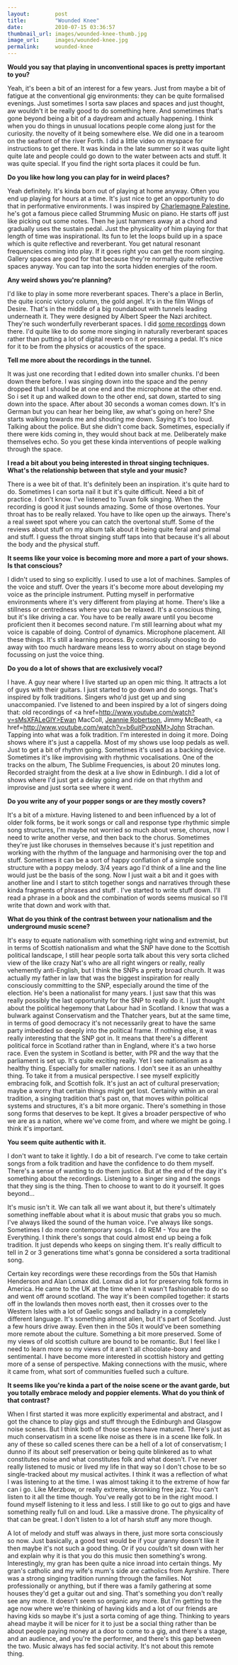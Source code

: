 ```yaml
---
layout:        post
title:         "Wounded Knee"
date:          2010-07-15 03:36:57
thumbnail_url: images/wounded-knee-thumb.jpg
image_url:     images/wounded-knee.jpg
permalink:     wounded-knee
---
```


<b>Would you say that playing in unconventional spaces is pretty important to you?</b>

Yeah, it's been a bit of an interest for a few years. Just from maybe a bit of fatigue at the conventional gig environments: they can be quite formalised evenings. Just sometimes I sorta saw places and spaces and just thought, aw wouldn't it be really good to do something here. And sometimes that's gone beyond being a bit of a daydream and actually happening. I think when you do things in unusual locations people come along just for the curiosity. the novelty of it being somewhere else. We did one in a tearoom on the seafront of the river Forth. I did a little video on myspace for instructions to get there. It was kinda in the late summer so it was quite light quite late and people could go down to the water between acts and stuff. It was quite special. If you find the right sorta places it could be fun.

<b>Do you like how long you can play for in weird places?</b>

Yeah definitely. It's kinda born out of playing at home anyway. Often you end up playing for hours at a time. It's just nice to get an opportunity to do that in performative environments. I was inspired by <a href=http://www.charlemagnepalestine.org/Charlemagne_Palestine/Charlemagne_Palestine_official_site.html>Charlemagne Palestine</a>, he's got a famous piece called Strumming Music on piano. He starts off just like picking out some notes. Then he just hammers away at a chord and gradually uses the sustain pedal. Just the physicality of him playing for that length of time was inspirational. Its fun to let the loops build up in a space which is quite reflective and reverberant. You get natural resonant frequencies coming into play. If it goes right you can get the room singing. Gallery spaces are good for that because they're normally quite reflective spaces anyway. You can tap into the sorta hidden energies of the room.

<b>Any weird shows you're planning?</b>

I'd like to play in some more reverberant spaces. There's a place in Berlin, the quite iconic victory column, the gold angel. It's in the film Wings of Desire. That's in the middle of a big roundabout with tunnels leading underneath it. They were designed by Albert Speer the Nazi architect. They're such wonderfully reverberant spaces. I did <a href=http://www.distancerecordings.com/dist008.php>some recordings</a> down there. I'd quite like to do some more singing in naturally reverberant spaces rather than putting a lot of digital reverb on it or pressing a pedal. It's nice for it to be from the physics or acoustics of the space.

<b>Tell me more about the recordings in the tunnel.</b>

It was just one recording that I edited down into smaller chunks. I'd been down there before. I was singing down into the space and the penny dropped that I should be at one end and the microphone at the other end. So i set it up and walked down to the other end, sat down, started to sing down into the space. After about 30 seconds a woman comes down. It's in German but you can hear her being like, aw what's going on here? She starts walking towards me and shouting me down. Saying it's too loud. Talking about the police. But she didn't come back. Sometimes, especially if there were kids coming in, they would shout back at me. Deliberately make themselves echo. So you get these kinda interventions of people walking through the space.

<b>I read a bit about you being interested in throat singing techniques. What's the relationship between that style and your music?</b>

There is a wee bit of that. It's definitely been an inspiration. it's quite hard to do. Sometimes I can sorta nail it but it's quite difficult. Need a bit of practice. I don't know. I've listened to Tuvan folk singing. When the recording is good it just sounds amazing. Some of those overtones. Your throat has to be really relaxed. You have to like open up the airways. There's a real sweet spot where you can catch the overtonal stuff. Some of the reviews about stuff on my album talk about it being quite feral and primal and stuff. I guess the throat singing stuff taps into that because it's all about the body and the physical stuff.

<b>It seems like your voice is becoming more and more a part of your shows. Is that conscious?</b>

I didn't used to sing so explicitly. I used to use a lot of machines. Samples of the voice and stuff. Over the years it's become more about developing my voice as the principle instrument. Putting myself in performative environments where it's very different from playing at home. There's like a stillness or centredness where you can be relaxed. It's a conscious thing, but it's like driving a car. You have to be really aware until you become proficient then it becomes second nature. I'm still learning about what my voice is capable of doing. Control of dynamics. Microphone placement. All these things. It's still a learning process. By consciously choosing to do away with too much hardware means less to worry about on stage beyond focussing on just the voice thing.

<b>Do you do a lot of shows that are exclusively vocal?</b>

I have. A guy near where I live started up an open mic thing. It attracts a lot of guys with their guitars. I just started to go down and do songs. That's inspired by folk traditions. Singers who'd just get up and sing unaccompanied. I've listened to and been inspired by a lot of singers doing that: old recordings of <a href=http://www.youtube.com/watch?v=sMsXFALeGIY>Ewan MacColl</a>, <a href=http://www.tradmusichall.com/jeannierobertson.htm>Jeannie Robertson</a>, Jimmy McBeath, <a href=http://www.youtube.com/watch?v=b6uitPvxpNM>John Strachan</a>. Tapping into what was a folk tradition. I'm interested in doing it more. Doing shows where it's just a cappella. Most of my shows use loop pedals as well. Just to get a bit of rhythm going. Sometimes it's used as a backing device. Sometimes it's like improvising with rhythmic vocalisations. One of the tracks on the album, The Sublime Frequencies, is about 20 minutes long. Recorded straight from the desk at a live show in Edinburgh. I did a lot of shows where I'd just get a delay going and ride on that rhythm and improvise and just sorta see where it went.

<b>Do you write any of your popper songs or are they mostly covers?</b>

It's a bit of a mixture. Having listened to and been influenced by a lot of older folk forms, be it work songs or call and response type rhythmic simple song structures, I'm maybe not worried so much about verse, chorus, now I need to write another verse, and then back to the chorus. Sometimes they're just like choruses in themselves because it's just repetition and working with the rhythm of the language and harmonising over the top and stuff. Sometimes it can be a sort of happy conflation of a simple song structure with a poppy melody. 3/4 years ago I'd think of a line and the line would just be the basis of the song. Now I just wait a bit and it goes with another line and I start to stitch together songs and narratives through these kinda fragments of phrases and stuff . I've started to write stuff down. I'll read a phrase in a book and the combination of words seems musical so I'll write that down and work with that.

<b>What do you think of the contrast between your nationalism and the underground music scene?</b>

It's easy to equate nationalism with something right wing and extremist, but in terms of Scottish nationalism and what the SNP have done to the Scottish political landscape, I still hear people sorta talk about this very sorta cliched view of the like crazy Nat's who are all right wingers or really, really vehemently anti-English, but I think the SNPs a pretty broad church. It was actually my father in law that was the biggest inspiration for really consciously committing to the SNP, especially around the time of the election. He's been a nationalist for many years. I just saw that this was really possibly the last opportunity for the SNP to really do it. I just thought about the political hegemony that Labour had in Scotland. I know that was a bulwark against Conservatism and the Thatcher years, but at the same time, in terms of good democracy it's not necessarily great to have the same party imbedded so deeply into the political frame. If nothing else, it was really interesting that the SNP got in. It means that there's a different political force in Scotland rather than in England, where it's a two horse race. Even the system in Scotland is better, with PR and the way that the parliament is set up. It's quite exciting really. Yet I see nationalism as a healthy thing. Especially for smaller nations. I don't see it as an unhealthy thing. To take it from a musical perspective. I see myself explicitly embracing folk, and Scottish folk. It's just an act of cultural preservation; maybe a worry that certain things might get lost. Certainly within an oral tradition, a singing tradition that's past on, that moves within political systems and structures, it's a bit more organic. There's something in those song forms that deserves to be kept. It gives a broader perspective of who we are as a nation, where we've come from, and where we might be going. I think it's important.

<b>You seem quite authentic with it.</b>

I don't want to take it lightly. I do a bit of research. I've come to take certain songs from a folk tradition and have the confidence to do them myself. There's a sense of wanting to do them justice. But at the end of the day it's something about the recordings. Listening to a singer sing and the songs that they sing is the thing. Then to choose to want to do it yourself. It goes beyond…

It's music isn't it. We can talk all we want about it, but there's ultimately something ineffable about what it is about music that grabs you so much. I've always liked the sound of the human voice. I've always like songs. Sometimes I do more contemporary songs. I do REM - You are the Everything. I think there's songs that could almost end up being a folk tradition. It just depends who keeps on singing them. It's really difficult to tell in 2 or 3 generations time what's gonna be considered a sorta traditional song.

Certain key recordings were these recordings from the 50s that Hamish Henderson and Alan Lomax did. Lomax did a lot for preserving folk forms in America. He came to the UK at the time when it wasn't fashionable to do so and went off around scotland. The way it's been compiled together: it starts off in the lowlands then moves north east, then it crosses over to the Western Isles with a lot of Gaelic songs and balladry in a completely different language. It's something almost alien, but it's part of Scotland. Just a few hours drive away. Even then in the 50s it would've been something more remote about the culture. Something a bit more preserved. Some of my views of old scottish culture are bound to be romantic. But I feel like I need to learn more so my views of it aren't all chocolate-boxy and sentimental. I have become more interested in scottish history and getting more of a sense of perspective. Making connections with the music, where it came from, what sort of communities fuelled such a culture.

<b>It seems like you're kinda a part of the noise scene or the avant garde, but you totally embrace melody and poppier elements. What do you think of that contrast?</b>

When I first started it was more explicitly experimental and abstract, and I got the chance to play gigs and stuff through the Edinburgh and Glasgow noise scenes. But I think both of those scenes have matured. There's just as much conservatism in a scene like noise as there is in a scene like folk. In any of these so called scenes there can be a hell of a lot of conservatism; I dunno if its about self preservation or being quite blinkered as to what constitutes noise and what constitutes folk and what doesn't. I've never really listened to music or lived my life in that way so I don't chose to be so single-tracked about my musical activites. I think it was a reflection of what I was listening to at the time. I was almost taking it to the extreme of how far can i go. Like Merzbow, or really extreme, skronking free jazz. You can't listen to it all the time though. You've really got to be in the right mood. I found myself listening to it less and less. I still like to go out to gigs and have something really full on and loud. Like a massive drone. The physicality of that can be great. I don't listen to a lot of harsh stuff any more though.

A lot of melody and stuff was always in there, just more sorta consciously so now. Just basically, a good test would be if your granny doesn't like it then maybe it's not such a good thing. Or if you couldn't sit down with her and explain why it is that you do this music then something's wrong. Interestingly, my gran has been quite a nice inroad into certain things. My gran's catholic and my wife's mum's side are catholics from Ayrshire. There was a strong singing tradition running through the families. Not professionally or anything, but if there was a family gathering at some houses they'd get a guitar out and sing. That's something you don't really see any more. It doesn't seem so organic any more. But I'm getting to the age now where we're thinking of having kids and a lot of our friends are having kids so maybe it's just a sorta coming of age thing. Thinking to years ahead maybe it will be nicer for it to just be a social thing rather than be about people paying money at a door to come to a gig, and there's a stage, and an audience, and you're the performer, and there's this gap between the two. Music always has fed social activity. It's not about this remote thing.